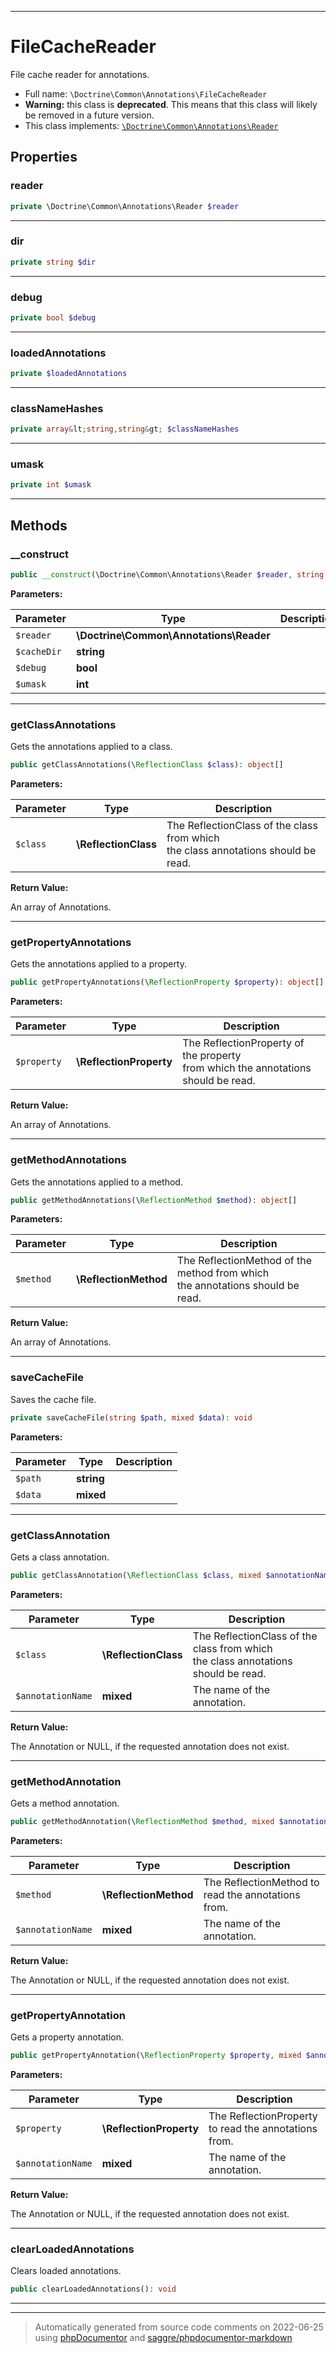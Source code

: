 ***

# FileCacheReader

File cache reader for annotations.



* Full name: `\Doctrine\Common\Annotations\FileCacheReader`
* **Warning:** this class is **deprecated**. This means that this class will likely be removed in a future version.
* This class implements:
[`\Doctrine\Common\Annotations\Reader`](./Reader.md)



## Properties


### reader



```php
private \Doctrine\Common\Annotations\Reader $reader
```






***

### dir



```php
private string $dir
```






***

### debug



```php
private bool $debug
```






***

### loadedAnnotations



```php
private $loadedAnnotations
```






***

### classNameHashes



```php
private array&lt;string,string&gt; $classNameHashes
```






***

### umask



```php
private int $umask
```






***

## Methods


### __construct



```php
public __construct(\Doctrine\Common\Annotations\Reader $reader, string $cacheDir, bool $debug = false, int $umask = 02): mixed
```








**Parameters:**

| Parameter | Type | Description |
|-----------|------|-------------|
| `$reader` | **\Doctrine\Common\Annotations\Reader** |  |
| `$cacheDir` | **string** |  |
| `$debug` | **bool** |  |
| `$umask` | **int** |  |




***

### getClassAnnotations

Gets the annotations applied to a class.

```php
public getClassAnnotations(\ReflectionClass $class): object[]
```








**Parameters:**

| Parameter | Type | Description |
|-----------|------|-------------|
| `$class` | **\ReflectionClass** | The ReflectionClass of the class from which<br />the class annotations should be read. |


**Return Value:**

An array of Annotations.



***

### getPropertyAnnotations

Gets the annotations applied to a property.

```php
public getPropertyAnnotations(\ReflectionProperty $property): object[]
```








**Parameters:**

| Parameter | Type | Description |
|-----------|------|-------------|
| `$property` | **\ReflectionProperty** | The ReflectionProperty of the property<br />from which the annotations should be read. |


**Return Value:**

An array of Annotations.



***

### getMethodAnnotations

Gets the annotations applied to a method.

```php
public getMethodAnnotations(\ReflectionMethod $method): object[]
```








**Parameters:**

| Parameter | Type | Description |
|-----------|------|-------------|
| `$method` | **\ReflectionMethod** | The ReflectionMethod of the method from which<br />the annotations should be read. |


**Return Value:**

An array of Annotations.



***

### saveCacheFile

Saves the cache file.

```php
private saveCacheFile(string $path, mixed $data): void
```








**Parameters:**

| Parameter | Type | Description |
|-----------|------|-------------|
| `$path` | **string** |  |
| `$data` | **mixed** |  |




***

### getClassAnnotation

Gets a class annotation.

```php
public getClassAnnotation(\ReflectionClass $class, mixed $annotationName): \Doctrine\Common\Annotations\T|null
```








**Parameters:**

| Parameter | Type | Description |
|-----------|------|-------------|
| `$class` | **\ReflectionClass** | The ReflectionClass of the class from which<br />the class annotations should be read. |
| `$annotationName` | **mixed** | The name of the annotation. |


**Return Value:**

The Annotation or NULL, if the requested annotation does not exist.



***

### getMethodAnnotation

Gets a method annotation.

```php
public getMethodAnnotation(\ReflectionMethod $method, mixed $annotationName): \Doctrine\Common\Annotations\T|null
```








**Parameters:**

| Parameter | Type | Description |
|-----------|------|-------------|
| `$method` | **\ReflectionMethod** | The ReflectionMethod to read the annotations from. |
| `$annotationName` | **mixed** | The name of the annotation. |


**Return Value:**

The Annotation or NULL, if the requested annotation does not exist.



***

### getPropertyAnnotation

Gets a property annotation.

```php
public getPropertyAnnotation(\ReflectionProperty $property, mixed $annotationName): \Doctrine\Common\Annotations\T|null
```








**Parameters:**

| Parameter | Type | Description |
|-----------|------|-------------|
| `$property` | **\ReflectionProperty** | The ReflectionProperty to read the annotations from. |
| `$annotationName` | **mixed** | The name of the annotation. |


**Return Value:**

The Annotation or NULL, if the requested annotation does not exist.



***

### clearLoadedAnnotations

Clears loaded annotations.

```php
public clearLoadedAnnotations(): void
```











***


***
> Automatically generated from source code comments on 2022-06-25 using [phpDocumentor](http://www.phpdoc.org/) and [saggre/phpdocumentor-markdown](https://github.com/Saggre/phpDocumentor-markdown)
